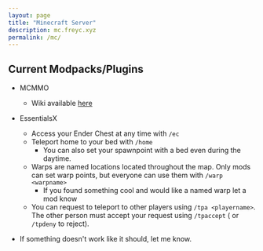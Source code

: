 ```yaml
---
layout: page
title: "Minecraft Server"
description: mc.freyc.xyz
permalink: /mc/
---
```


## Current Modpacks/Plugins

* MCMMO
  * Wiki available [here](https://mcmmo.org/wiki/Main_Page)
* EssentialsX
  * Access your Ender Chest at any time with `/ec`
  * Teleport home to your bed with `/home`
    * You can also set your spawnpoint with a bed even during the daytime.
  * Warps are named locations located throughout the map. Only mods can set warp points, but everyone can use them with `/warp <warpname>`
    * If you found something cool and would like a named warp let a mod know
  * You can request to teleport to other players using `/tpa <playername>`. The other person must accept your request using `/tpaccept` ( or `/tpdeny` to reject).

* If something doesn't work like it should, let me know.